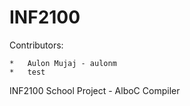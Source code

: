 INF2100
=======
Contributors:

	*	Aulon Mujaj - aulonm
	*	test



INF2100 School Project - AlboC Compiler

